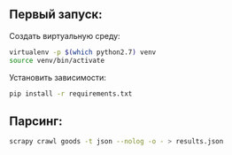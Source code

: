 ## Первый запуск:

Создать виртуальную среду:
``` bash
virtualenv -p $(which python2.7) venv
source venv/bin/activate
```

Установить зависимости:
```bash
pip install -r requirements.txt
```

## Парсинг:
```bash
scrapy crawl goods -t json --nolog -o - > results.json
```
